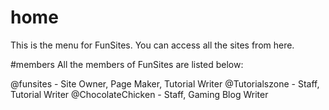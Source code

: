 # home
This is the menu for FunSites. You can access all the sites from here.

#members
All the members of FunSites are listed below:

@funsites - Site Owner, Page Maker, Tutorial Writer
@Tutorialszone - Staff, Tutorial Writer
@ChocolateChicken - Staff, Gaming Blog Writer
